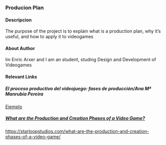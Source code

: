 ### Producion Plan

#### Descripcion
The purpose of the project is to explain what is a production plan, why it’s useful, and how to apply it to videogames

#### About Author
Im Enric Arxer and I am an student, studing Design and Development of Videogames

#### Relevant Links
##### El proceso productivo del videojuego: fases de producción/Ana Mª Manrubia Pereira
<a  href="https://revistas.ucm.es/index.php/HICS/article/view/45178">Ejemplo

##### What are the Production and Creation Phases of a Video Game?
https://starloopstudios.com/what-are-the-production-and-creation-phases-of-a-video-game/

